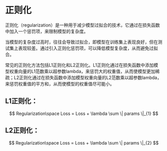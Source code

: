 # 正则化

正则化（regularization）是一种用于减少模型过拟合的技术，它通过在损失函数中加入一个惩罚项，来限制模型的复杂度。

当模型的复杂度过高时，往往会导致过拟合，即模型在训练集上表现良好，但在测试集上表现较差。通过引入正则化惩罚项，可以降低模型复杂度，从而避免过拟合。

常见的正则化方法包括L1正则化和L2正则化。L1正则化通过在损失函数中添加模型权重向量的L1范数乘以超参数lambda，来惩罚大的权重值，从而使模型更加稀疏；L2正则化通过在损失函数中添加模型权重向量的L2范数乘以超参数lambda，来惩罚权重值的平方和，从而使模型的权重值尽可能小。

## L1正则化：

$$
Regularization\space Loss = Loss + \lambda \sum \| params \|_{1}
$$

## L2正则化：

$$
Regularization\space Loss = Loss + \lambda \sum \| params \|_{2}
$$




